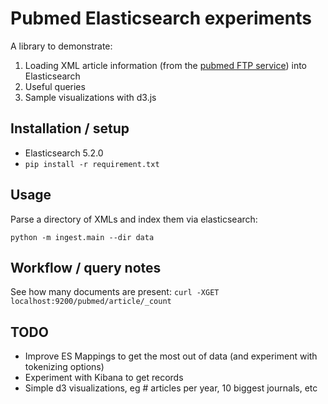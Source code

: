# Pubmed Elasticsearch experiments

A library to demonstrate:

1. Loading XML article information (from the 
  [pubmed FTP service](https://www.ncbi.nlm.nih.gov/pmc/tools/ftp/)) into Elasticsearch
2. Useful queries
3. Sample visualizations with d3.js

## Installation / setup
- Elasticsearch 5.2.0
- `pip install -r requirement.txt`

## Usage
Parse a directory of XMLs and index them via elasticsearch:

`python -m ingest.main --dir data`

## Workflow / query notes
See how many documents are present: `curl -XGET localhost:9200/pubmed/article/_count`


## TODO
- Improve ES Mappings to get the most out of data (and experiment with tokenizing options) 
- Experiment with Kibana to get records
- Simple d3 visualizations, eg # articles per year, 10 biggest journals, etc
